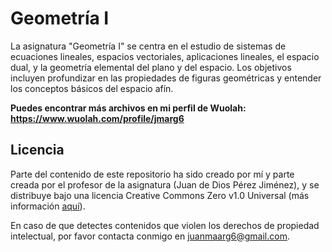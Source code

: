 
# Geometría I
La asignatura "Geometría I" se centra en el estudio de sistemas de ecuaciones lineales, espacios vectoriales, aplicaciones lineales, el espacio dual, y la geometría elemental del plano y del espacio. Los objetivos incluyen profundizar en las propiedades de figuras geométricas y entender los conceptos básicos del espacio afín.

**Puedes encontrar más archivos en mi perfil de Wuolah: https://www.wuolah.com/profile/jmarg6**

## Licencia

Parte del contenido de este repositorio ha sido creado por mí y parte creada por el profesor de la asignatura (Juan de Dios Pérez Jiménez), y se distribuye bajo una licencia Creative Commons Zero v1.0 Universal (más información [aquí](https://github.com/juanmaarg6/GEO1/blob/main/LICENSE)).

En caso de que detectes contenidos que violen los derechos de propiedad intelectual, por favor contacta conmigo en juanmaarg6@gmail.com.
